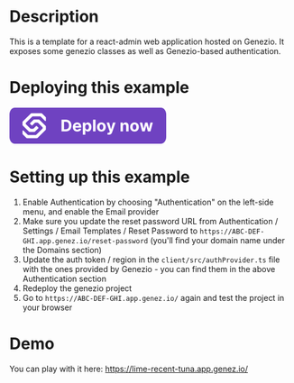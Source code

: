 # Description

This is a template for a react-admin web application hosted on Genezio. It exposes some genezio classes as well as Genezio-based authentication.

# Deploying this example

[![Deploy to Genezio](https://raw.githubusercontent.com/Genez-io/graphics/main/svg/deploy-button.svg)](https://dev.app.genez.io/start/deploy?repository=https://github.com/Genez-io/react-admin-getting-started)

# Setting up this example

1. Enable Authentication by choosing "Authentication" on the left-side menu, and enable the Email provider
2. Make sure you update the reset password URL from Authentication / Settings / Email Templates / Reset Password to `https://ABC-DEF-GHI.app.genez.io/reset-password` (you'll find your domain name under the Domains section)
3. Update the auth token / region in the `client/src/authProvider.ts` file with the ones provided by Genezio - you can find them in the above Authentication section
4. Redeploy the genezio project
5. Go to `https://ABC-DEF-GHI.app.genez.io/` again and test the project in your browser

# Demo

You can play with it here: https://lime-recent-tuna.app.genez.io/